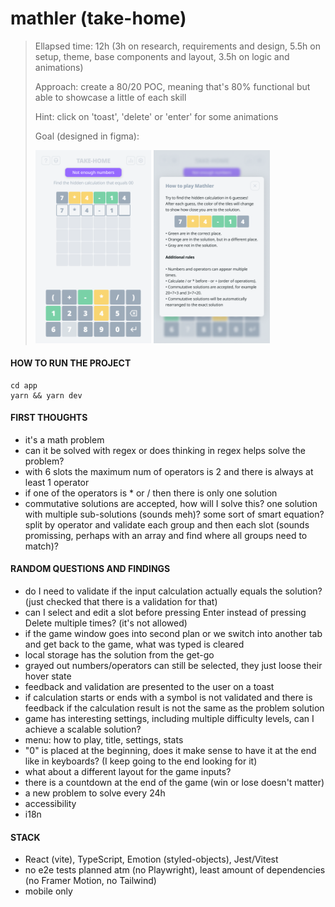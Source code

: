 # mathler (take-home)

> Ellapsed time: 12h (3h on research, requirements and design, 5.5h on setup, theme, base components and layout, 3.5h on logic and animations)
>
> Approach: create a 80/20 POC, meaning that's 80% functional but able to showcase a little of each skill
>
> Hint: click on 'toast', 'delete' or 'enter' for some animations
>
> Goal (designed in figma):
>
> <img src="./app/public/mockup_game.png" width="40%" /> <img src="./app/public/mockup_modal.png" width="40%" />

#### HOW TO RUN THE PROJECT

```
cd app
yarn && yarn dev
```

#### FIRST THOUGHTS

- it's a math problem
- can it be solved with regex or does thinking in regex helps solve the problem?
- with 6 slots the maximum num of operators is 2 and there is always at least 1 operator
- if one of the operators is \* or / then there is only one solution
- commutative solutions are accepted, how will I solve this? one solution with multiple sub-solutions (sounds meh)? some sort of smart equation? split by operator and validate each group and then each slot (sounds promissing, perhaps with an array and find where all groups need to match)?

#### RANDOM QUESTIONS AND FINDINGS

- do I need to validate if the input calculation actually equals the solution? (just checked that there is a validation for that)
- can I select and edit a slot before pressing Enter instead of pressing Delete multiple times? (it's not allowed)
- if the game window goes into second plan or we switch into another tab and get back to the game, what was typed is cleared
- local storage has the solution from the get-go
- grayed out numbers/operators can still be selected, they just loose their hover state
- feedback and validation are presented to the user on a toast
- if calculation starts or ends with a symbol is not validated and there is feedback if the calculation result is not the same as the problem solution
- game has interesting settings, including multiple difficulty levels, can I achieve a scalable solution?
- menu: how to play, title, settings, stats
- "0" is placed at the beginning, does it make sense to have it at the end like in keyboards? (I keep going to the end looking for it)
- what about a different layout for the game inputs?
- there is a countdown at the end of the game (win or lose doesn't matter)
- a new problem to solve every 24h
- accessibility
- i18n

#### STACK

- React (vite), TypeScript, Emotion (styled-objects), Jest/Vitest
- no e2e tests planned atm (no Playwright), least amount of dependencies (no Framer Motion, no Tailwind)
- mobile only
